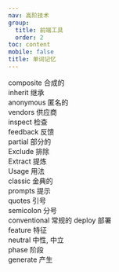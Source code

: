 ```yaml
---
nav: 高阶技术
group:
  title: 前端工具
  order: 2
toc: content
mobile: false
title: 单词记忆
---
```


composite 合成的  
inherit 继承  
anonymous 匿名的  
vendors 供应商  
inspect 检查  
feedback 反馈  
partial 部分的  
Exclude 排除  
Extract 提炼  
Usage 用法  
classic 金典的  
prompts 提示  
quotes 引号  
semicolon 分号  
conventional 常规的
deploy 部署  
feature 特征  
neutral 中性, 中立  
phase  阶段  
generate  产生
